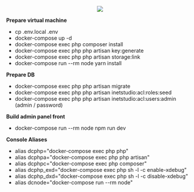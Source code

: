 <p align="center"><img src="https://laravel.com/assets/img/components/logo-laravel.svg"></p>

<p><strong>Prepare virtual machine</strong></p>

- cp .env.local .env
- docker-compose up -d
- docker-compose exec php composer install
- docker-compose exec php php artisan key:generate
- docker-compose exec php php artisan storage:link
- docker-compose run --rm node yarn install

<p><strong>Prepare DB</strong></p>

- docker-compose exec php php artisan migrate
- docker-compose exec php php artisan inetstudio:acl:roles:seed
- docker-compose exec php php artisan inetstudio:acl:users:admin (admin / password)

<p><strong>Build admin panel front</strong></p>

- docker-compose run --rm node npm run dev


<p><strong>Console Aliases</strong></p>

- alias dcphp="docker-compose exec php php"
- alias dcphpa="docker-compose exec php php artisan"
- alias dcphpc="docker-compose exec php composer"
- alias dcphp_exd="docker-compose exec php sh -l -c enable-xdebug"
- alias dcphp_dxd="docker-compose exec php sh -l -c disable-xdebug"
- alias dcnode="docker-compose run --rm node"
